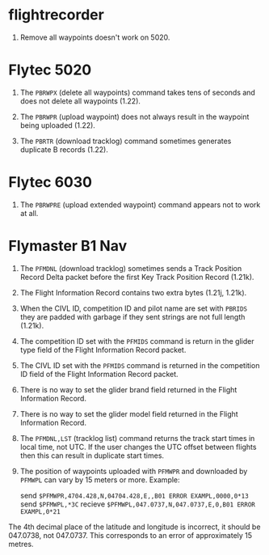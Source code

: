 flightrecorder
==============

1. Remove all waypoints doesn't work on 5020.


Flytec 5020
===========

1. The `PBRWPX` (delete all waypoints) command takes tens of seconds and does not delete all waypoints (1.22).

2. The `PBRWPR` (upload waypoint) does not always result in the waypoint being uploaded (1.22).

3. The `PBRTR` (download tracklog) command sometimes generates duplicate B records (1.22).


Flytec 6030
===========

1. The `PBRWPRE` (upload extended waypoint) command appears not to work at all.



Flymaster B1 Nav
================

1. The `PFMDNL` (download tracklog) sometimes sends a Track Position Record Delta packet before the first Key Track Position Record (1.21k).

2. The Flight Information Record contains two extra bytes (1.21j, 1.21k).

3. When the CIVL ID, competition ID and pilot name are set with `PBRIDS` they are padded with garbage if they sent strings are not full length (1.21k).

4. The competition ID set with the `PFMIDS` command is return in the glider type field of the Flight Information Record packet.

5. The CIVL ID set with the `PFMIDS` command is returned in the competition ID field of the Flight Information Record packet.

6. There is no way to set the glider brand field returned in the Flight Information Record.

7. There is no way to set the glider model field returned in the Flight Information Record.

8. The `PFMDNL,LST` (tracklog list) command returns the track start times in local time, not UTC.  If the user changes the UTC offset between flights then this can result in duplicate start times.

9. The position of waypoints uploaded with `PFMWPR` and downloaded by `PFMWPL` can vary by 15 meters or more.  Example:

    send `$PFMWPR,4704.428,N,04704.428,E,,B01 ERROR EXAMPL,0000,0*13`
    send `$PFMWPL,*3C`
    recieve `$PFMWPL,047.0737,N,047.0737,E,0,B01 ERROR EXAMPL,0*21`

The 4th decimal place of the latitude and longitude is incorrect, it should be 047.0738, not 047.0737.  This corresponds to an error of approximately 15 metres.
